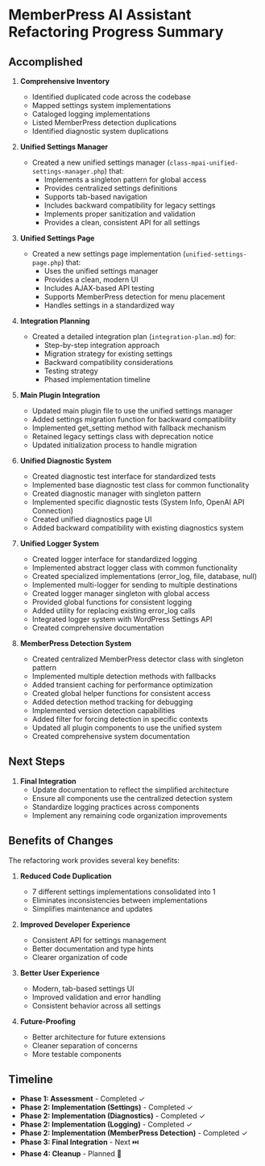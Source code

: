 # MemberPress AI Assistant Refactoring Progress Summary

## Accomplished

1. **Comprehensive Inventory**
   - Identified duplicated code across the codebase
   - Mapped settings system implementations 
   - Cataloged logging implementations
   - Listed MemberPress detection duplications
   - Identified diagnostic system duplications

2. **Unified Settings Manager**
   - Created a new unified settings manager (`class-mpai-unified-settings-manager.php`) that:
     - Implements a singleton pattern for global access
     - Provides centralized settings definitions
     - Supports tab-based navigation
     - Includes backward compatibility for legacy settings
     - Implements proper sanitization and validation
     - Provides a clean, consistent API for all settings

3. **Unified Settings Page**
   - Created a new settings page implementation (`unified-settings-page.php`) that:
     - Uses the unified settings manager
     - Provides a clean, modern UI
     - Includes AJAX-based API testing
     - Supports MemberPress detection for menu placement
     - Handles settings in a standardized way

4. **Integration Planning**
   - Created a detailed integration plan (`integration-plan.md`) for:
     - Step-by-step integration approach
     - Migration strategy for existing settings
     - Backward compatibility considerations
     - Testing strategy
     - Phased implementation timeline

5. **Main Plugin Integration**
   - Updated main plugin file to use the unified settings manager
   - Added settings migration function for backward compatibility
   - Implemented get_setting method with fallback mechanism 
   - Retained legacy settings class with deprecation notice
   - Updated initialization process to handle migration

6. **Unified Diagnostic System**
   - Created diagnostic test interface for standardized tests
   - Implemented base diagnostic test class for common functionality
   - Created diagnostic manager with singleton pattern
   - Implemented specific diagnostic tests (System Info, OpenAI API Connection)
   - Created unified diagnostics page UI
   - Added backward compatibility with existing diagnostics system

7. **Unified Logger System**
   - Created logger interface for standardized logging
   - Implemented abstract logger class with common functionality
   - Created specialized implementations (error_log, file, database, null)
   - Implemented multi-logger for sending to multiple destinations
   - Created logger manager singleton with global access
   - Provided global functions for consistent logging
   - Added utility for replacing existing error_log calls
   - Integrated logger system with WordPress Settings API
   - Created comprehensive documentation

8. **MemberPress Detection System**
   - Created centralized MemberPress detector class with singleton pattern
   - Implemented multiple detection methods with fallbacks
   - Added transient caching for performance optimization
   - Created global helper functions for consistent access
   - Added detection method tracking for debugging
   - Implemented version detection capabilities
   - Added filter for forcing detection in specific contexts
   - Updated all plugin components to use the unified system
   - Created comprehensive system documentation

## Next Steps

1. **Final Integration**
   - Update documentation to reflect the simplified architecture
   - Ensure all components use the centralized detection system
   - Standardize logging practices across components
   - Implement any remaining code organization improvements

## Benefits of Changes

The refactoring work provides several key benefits:

1. **Reduced Code Duplication**
   - 7 different settings implementations consolidated into 1
   - Eliminates inconsistencies between implementations
   - Simplifies maintenance and updates

2. **Improved Developer Experience**
   - Consistent API for settings management
   - Better documentation and type hints
   - Clearer organization of code

3. **Better User Experience**
   - Modern, tab-based settings UI
   - Improved validation and error handling
   - Consistent behavior across all settings

4. **Future-Proofing**
   - Better architecture for future extensions
   - Cleaner separation of concerns
   - More testable components

## Timeline

- **Phase 1: Assessment** - Completed ✓
- **Phase 2: Implementation (Settings)** - Completed ✓
- **Phase 2: Implementation (Diagnostics)** - Completed ✓
- **Phase 2: Implementation (Logging)** - Completed ✓
- **Phase 2: Implementation (MemberPress Detection)** - Completed ✓
- **Phase 3: Final Integration** - Next ⏭️
- **Phase 4: Cleanup** - Planned 📅